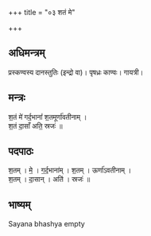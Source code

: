 +++
title = "०३ शतं मे"

+++
## अधिमन्त्रम्
प्रस्कण्वस्य दानस्तुतिः (इन्द्रो वा)। पृषध्रः काण्वः। गायत्री।

## मन्त्रः
श॒तं मे॑ गर्द॒भानां॑ श॒तमूर्णा॑वतीनाम् ।  
श॒तं दा॒साँ अति॒ स्रजः॑ ॥

## पदपाठः
श॒तम् । मे॒ । ग॒र्द॒भाना॑म् । श॒तम् । ऊर्णा॑ऽवतीनाम् ।  
श॒तम् । दा॒सान् । अति॑ । स्रजः॑ ॥

## भाष्यम्
Sayana bhashya empty
